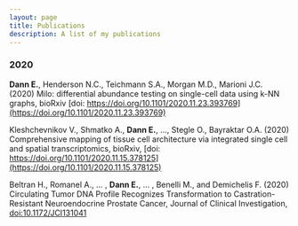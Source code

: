 ```yaml
---
layout: page
title: Publications
description: A list of my publications
---
```


### 2020

**Dann E.**, Henderson N.C., Teichmann S.A., Morgan M.D., Marioni J.C. (2020) Milo: differential abundance testing on single-cell data using k-NN graphs, bioRxiv [doi: https://doi.org/10.1101/2020.11.23.393769](https://doi.org/10.1101/2020.11.23.393769)

Kleshchevnikov V., Shmatko A., **Dann E.**, ..., Stegle O.,  Bayraktar O.A. (2020) Comprehensive mapping of tissue cell architecture via integrated single cell and spatial transcriptomics, bioRxiv, [doi: https://doi.org/10.1101/2020.11.15.378125](https://doi.org/10.1101/2020.11.15.378125)

Beltran H., Romanel A., ... , **Dann E.**, ... , Benelli M., and Demichelis F. (2020) Circulating Tumor DNA Profile Recognizes Transformation to Castration-Resistant Neuroendocrine Prostate Cancer, Journal of Clinical Investigation, [doi:10.1172/JCI131041](https://www.jci.org/articles/view/131041)


